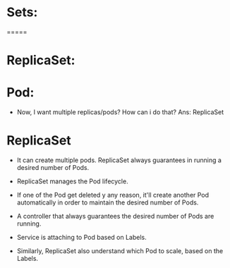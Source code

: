# Sets:
  =====

# ReplicaSet:

# Pod:
* Now, 
I want multiple replicas/pods? How can i do that?
Ans: ReplicaSet

# ReplicaSet
* It can create multiple pods. ReplicaSet always guarantees in running a desired number of Pods.    

* ReplicaSet manages the Pod lifecycle.

* If one of the Pod get deleted y any reason, it'll create another Pod automatically in order to maintain the desired number of Pods.

* A controller that always guarantees the desired number of Pods are running.




* Service is attaching to Pod based on Labels. 
* Similarly, ReplicaSet also understand which Pod to scale, based on the Labels.




